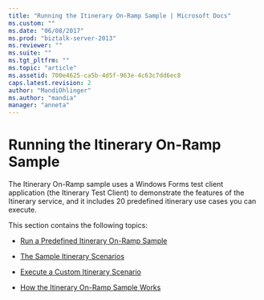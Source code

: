 ```yaml
---
title: "Running the Itinerary On-Ramp Sample | Microsoft Docs"
ms.custom: ""
ms.date: "06/08/2017"
ms.prod: "biztalk-server-2013"
ms.reviewer: ""
ms.suite: ""
ms.tgt_pltfrm: ""
ms.topic: "article"
ms.assetid: 700e4625-ca5b-4d5f-963e-4c63c7dd6ec8
caps.latest.revision: 2
author: "MandiOhlinger"
ms.author: "mandia"
manager: "anneta"
---
```

# Running the Itinerary On-Ramp Sample
The Itinerary On-Ramp sample uses a Windows Forms test client application (the Itinerary Test Client) to demonstrate the features of the Itinerary service, and it includes 20 predefined itinerary use cases you can execute.  
  
 This section contains the following topics:  
  
-   [Run a Predefined Itinerary On-Ramp Sample](../esb-toolkit/run-a-predefined-itinerary-on-ramp-sample.md)  
  
-   [The Sample Itinerary Scenarios](../esb-toolkit/the-sample-itinerary-scenarios.md)  
  
-   [Execute a Custom Itinerary Scenario](../esb-toolkit/execute-a-custom-itinerary-scenario.md)  
  
-   [How the Itinerary On-Ramp Sample Works](../esb-toolkit/how-the-itinerary-on-ramp-sample-works.md)